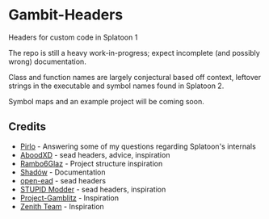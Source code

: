 # Gambit-Headers
Headers for custom code in Splatoon 1

The repo is still a heavy work-in-progress; expect incomplete (and possibly wrong) documentation.

Class and function names are largely conjectural based off context, leftover strings in the executable and symbol names found in Splatoon 2.

Symbol maps and an example project will be coming soon.

## Credits
- [Pirlo](https://twitter.com/0x1CAA9C5C) - Answering some of my questions regarding Splatoon's internals
- [AboodXD](https://github.com/aboood40091) - sead headers, advice, inspiration
- [Rambo6Glaz](https://github.com/EpicUsername12) - Project structure inspiration
- [Shadów](https://github.com/shadowninja108) - Documentation
- [open-ead](https://github.com/open-ead/) - sead headers
- [STUPID Modder](https://github.com/stupidestmodder) - sead headers, inspiration
- [Project-Gamblitz](https://github.com/Project-Gamblitz) - Inspiration
- [Zenith Team](https://github.com/Zenith-Team) - Inspiration

